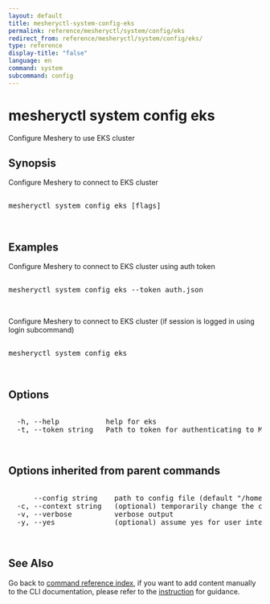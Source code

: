 ```yaml
---
layout: default
title: mesheryctl-system-config-eks
permalink: reference/mesheryctl/system/config/eks
redirect_from: reference/mesheryctl/system/config/eks/
type: reference
display-title: "false"
language: en
command: system
subcommand: config
---
```


# mesheryctl system config eks

Configure Meshery to use EKS cluster

## Synopsis

Configure Meshery to connect to EKS cluster
<pre class='codeblock-pre'>
<div class='codeblock'>
mesheryctl system config eks [flags]

</div>
</pre> 

## Examples

Configure Meshery to connect to EKS cluster using auth token
<pre class='codeblock-pre'>
<div class='codeblock'>
mesheryctl system config eks --token auth.json

</div>
</pre> 

Configure Meshery to connect to EKS cluster (if session is logged in using login subcommand)
<pre class='codeblock-pre'>
<div class='codeblock'>
mesheryctl system config eks

</div>
</pre> 

## Options

<pre class='codeblock-pre'>
<div class='codeblock'>
  -h, --help           help for eks
  -t, --token string   Path to token for authenticating to Meshery API

</div>
</pre>

## Options inherited from parent commands

<pre class='codeblock-pre'>
<div class='codeblock'>
      --config string    path to config file (default "/home/n2/.meshery/config.yaml")
  -c, --context string   (optional) temporarily change the current context.
  -v, --verbose          verbose output
  -y, --yes              (optional) assume yes for user interactive prompts.

</div>
</pre>

## See Also

Go back to [command reference index](/reference/mesheryctl/), if you want to add content manually to the CLI documentation, please refer to the [instruction](/project/contributing/contributing-cli#preserving-manually-added-documentation) for guidance.
